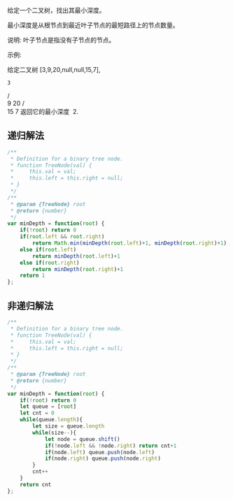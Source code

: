 给定一个二叉树，找出其最小深度。

最小深度是从根节点到最近叶子节点的最短路径上的节点数量。

说明: 叶子节点是指没有子节点的节点。

示例:

给定二叉树 [3,9,20,null,null,15,7],

    3
   / \
  9  20
    /  \
   15   7
返回它的最小深度  2.

## 递归解法
```js
/**
 * Definition for a binary tree node.
 * function TreeNode(val) {
 *     this.val = val;
 *     this.left = this.right = null;
 * }
 */
/**
 * @param {TreeNode} root
 * @return {number}
 */
var minDepth = function(root) {
    if(!root) return 0
    if(root.left && root.right)
        return Math.min(minDepth(root.left)+1, minDepth(root.right)+1)
    else if(root.left)
        return minDepth(root.left)+1
    else if(root.right)
        return minDepth(root.right)+1
    return 1
};
```
## 非递归解法

```js
/**
 * Definition for a binary tree node.
 * function TreeNode(val) {
 *     this.val = val;
 *     this.left = this.right = null;
 * }
 */
/**
 * @param {TreeNode} root
 * @return {number}
 */
var minDepth = function(root) {
    if(!root) return 0
    let queue = [root]
    let cnt = 0 
    while(queue.length){
        let size = queue.length
        while(size--){
            let node = queue.shift()
            if(!node.left && !node.right) return cnt+1
            if(node.left) queue.push(node.left)
            if(node.right) queue.push(node.right)
        }
        cnt++
    }
    return cnt
};
```
